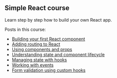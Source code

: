 ## Simple React course

Learn step by step how to build your own React app.

Posts in this course:

- [Building your first React component](https://www.coolbytes.io/post/1244/building-your-first-react-component)
- [Adding routing to React](https://www.coolbytes.io/post/1245/adding-routing-to-react)
- [Using components and props](https://www.coolbytes.io/post/1246/using-components-and-props)
- [Understanding state and component lifecycle](https://www.coolbytes.io/post/1247/understanding-state-and-component-lifecycle)
- [Managing state with hooks](https://www.coolbytes.io/post/1248/managing-state-with-hooks)
- [Working with events](https://www.coolbytes.io/post/1249/working-with-events)
- [Form validation using custom hooks](https://www.coolbytes.io/post/1250/form-validation-using-custom-hooks)
